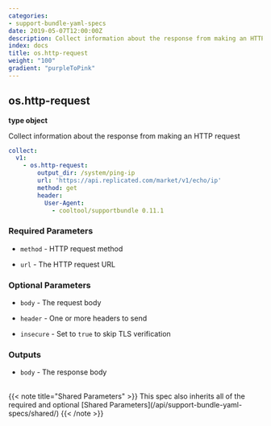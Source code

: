 ```yaml
---
categories:
- support-bundle-yaml-specs
date: 2019-05-07T12:00:00Z
description: Collect information about the response from making an HTTP request
index: docs
title: os.http-request
weight: "100"
gradient: "purpleToPink"
---
```


## os.http-request

**type object**

Collect information about the response from making an HTTP request


```yaml
collect:
  v1:
    - os.http-request:
        output_dir: /system/ping-ip
        url: 'https://api.replicated.com/market/v1/echo/ip'
        method: get
        header:
          User-Agent:
            - cooltool/supportbundle 0.11.1
```


### Required Parameters


- `method` - HTTP request method


- `url` - The HTTP request URL



### Optional Parameters


- `body` - The request body


- `header` - One or more headers to send


- `insecure` - Set to `true` to skip TLS verification



### Outputs

    
- `body` - The response body


<br>
{{< note title="Shared Parameters" >}}
This spec also inherits all of the required and optional [Shared Parameters](/api/support-bundle-yaml-specs/shared/)
{{< /note >}}

  